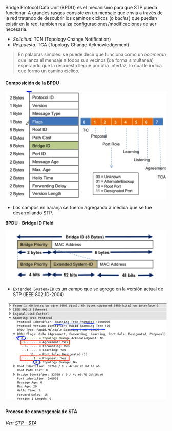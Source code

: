 Bridge Protocol Data Unit (BPDU) es el mecanismo para que STP pueda funcionar. 
A grandes rasgos consiste en un mensaje que envia a través de la red tratando de descubrir los caminos ciclicos (o _bucles_) que puedan existir en la red, tambien realiza configuraciones/modificaciones de ser necesaria.
- _Solicitud:_ TCN (Topology Change Notification)
- _Respuesta:_ TCA (Topology Change Acknowledgement)

> En palabras simples: se puede decir que funciona como un _boomeran_ que lanza el mensaje a todos sus vecinos (de forma simultanea) esperando que la respuesta llegue por otra interfaz, lo cual le indica que formo un camino ciclico. 

#### Composición de la BPDU

![](_anexos_/Screenshot%20from%202024-01-02%2011-21-26.png)

- Los campos en naranja se fueron agregando a medida que se fue desarrollando STP.

**BPDU  - Bridge ID Field**

![](_anexos_/Screenshot%20from%202024-01-02%2011-23-14.png)

- `Extended System-ID` es un campo que se agrego en la versión actual de STP (IEEE 802.1D-2004)

![](_anexos_/Screenshot%20from%202024-01-02%2011-25-25.png)

#### Proceso de convergencia de STA
_Ver: [STP - STA](STP%20-%20STA.md)_